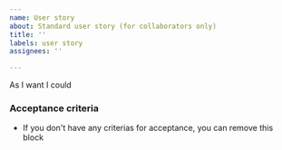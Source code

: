 ```yaml
---
name: User story
about: Standard user story (for collaborators only)
title: ''
labels: user story
assignees: ''

---
```


As **<who>**
I want **<what>**
I could **<whatever>**

### Acceptance criteria
- If you don't have any criterias for acceptance, you can remove this block
